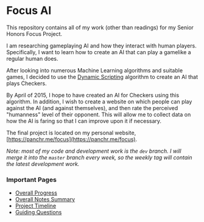 Focus AI
========

This repository contains all of my work (other than readings) for my Senior Honors Focus Project.

I am researching gameplaying AI and how they interact with human players. Specifically, I want to learn how to create an AI that can play a gamelike a regular human does.

After looking into numerous Machine Learning algorithms and suitable games, I decided to use the [Dynamic Scripting](http://ilk.uvt.nl/~pspronck/pubs/DynamicScripting.pdf) algorithm to create an AI that plays Checkers.

By April of 2015, I hope to have created an AI for Checkers using this algorithm. In addition, I wish to create a website on which people can play against the AI (and against themselves), and then rate the perceived "humanness" level of their opponent. This will allow me to collect data on how the AI is faring so that I can improve upon it if necessary.

The final project is located on my personal website, [https://panchr.me/focus](https://panchr.me/focus).

*Note: most of my code and development work is the `dev` branch. I will merge it into the `master` branch every week, so the weekly tag will contain the latest development work.*

### Important Pages

- [Overall Progress](meta/progress.md)
- [Overall Notes Summary](notes/overall.md)
- [Project Timeline](meta/project-timeline.md)
- [Guiding Questions](meta/guiding-questions.md)
